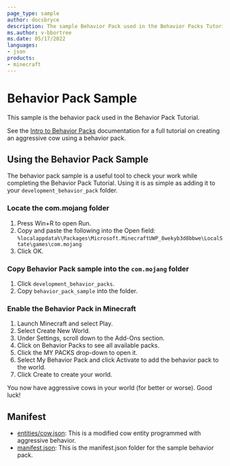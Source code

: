 ```yaml
---
page_type: sample
author: docsbryce
description: The sample Behavior Pack used in the Behavior Packs Tutorial.
ms.author: v-bbortree
ms.date: 05/17/2022
languages:
- json
products:
- minecraft
---
```


# Behavior Pack Sample

This sample is the behavior pack used in the Behavior Pack Tutorial.

See the [Intro to Behavior Packs](https://learn.microsoft.com/minecraft/creator/documents/behaviorpack) documentation for a full tutorial on creating an aggressive cow using a behavior pack.

## Using the Behavior Pack Sample

The behavior pack sample is a useful tool to check your work while completing the Behavior Pack Tutorial. Using it is as simple as adding it to your `development_behavior_pack` folder.

### Locate the com.mojang folder

1. Press Win+R to open Run.
1. Copy and paste the following into the Open field: `%localappdata%\Packages\Microsoft.MinecraftUWP_8wekyb3d8bbwe\LocalState\games\com.mojang`
1. Click OK.

### Copy Behavior Pack sample into the `com.mojang` folder

1. Click `development_behavior_packs`.
1. Copy `behavior_pack_sample` into the folder.

### Enable the Behavior Pack in Minecraft

1. Launch Minecraft and select Play.
1. Select Create New World.
1. Under Settings, scroll down to the Add-Ons section.
1. Click on Behavior Packs to see all available packs.
1. Click the MY PACKS drop-down to open it.
1. Select My Behavior Pack and click Activate to add the behavior pack to the world.
1. Click Create to create your world.

You now have aggressive cows in your world (for better or worse). Good luck!

## Manifest

- [entities/cow.json](https://github.com/microsoft/minecraft-samples/blob/main/behavior_pack_sample/entities/cow.json): This is a modified cow entity programmed with aggressive behavior.
- [manifest.json](https://github.com/microsoft/minecraft-samples/blob/main/behavior_pack_sample/manifest.json/): This is the manifest.json folder for the sample behavior pack.
